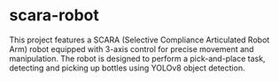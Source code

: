 # scara-robot
This project features a SCARA (Selective Compliance Articulated Robot Arm) robot equipped with 3-axis control for precise movement and manipulation. The robot is designed to perform a pick-and-place task, detecting and picking up bottles using YOLOv8 object detection.
